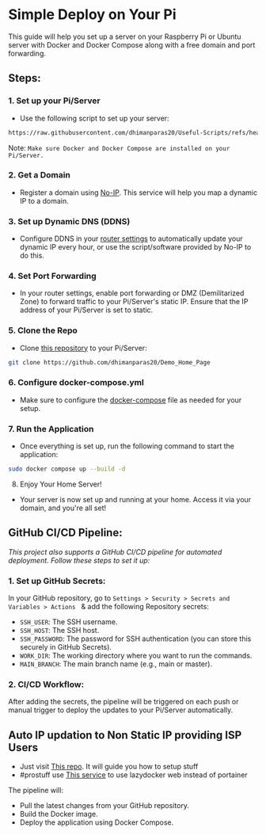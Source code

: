 # Simple Deploy on Your Pi

This guide will help you set up a server on your Raspberry Pi or Ubuntu server with Docker and Docker Compose along with a free domain and port forwarding.

## Steps:

### 1. Set up your Pi/Server
- Use the following script to set up your server:

```bash
https://raw.githubusercontent.com/dhimanparas20/Useful-Scripts/refs/heads/main/Shell%20Scripts/MAIN_UBUNTU_SERVER_INSTALL_SETUP.sh
```

Note: ``Make sure Docker and Docker Compose are installed on your Pi/Server.``

### 2. Get a Domain
- Register a domain using [No-IP](https://my.noip.com/). This service will help you map a dynamic IP to a domain.

### 3. Set up Dynamic DNS (DDNS)
- Configure DDNS in your [router settings](http://192.168.1.1) to automatically update your dynamic IP every hour, or use the script/software provided by No-IP to do this.

### 4. Set Port Forwarding
- In your router settings, enable port forwarding or DMZ (Demilitarized Zone) to forward traffic to your Pi/Server's static IP. Ensure that the IP address of your Pi/Server is set to static.

### 5. Clone the Repo
- Clone [this repository](https://github.com/dhimanparas20/Demo_Home_Page) to your Pi/Server:

```bash
git clone https://github.com/dhimanparas20/Demo_Home_Page
```
### 6. Configure docker-compose.yml
- Make sure to configure the [docker-compose](compose.yml) file as needed for your setup.

### 7. Run the Application
- Once everything is set up, run the following command to start the application:

``` bash
sudo docker compose up --build -d
```
8. Enjoy Your Home Server!
- Your server is now set up and running at your home. Access it via your domain, and you're all set!

## GitHub CI/CD Pipeline:
*This project also supports a GitHub CI/CD pipeline for automated deployment. Follow these steps to set it up:*

### 1. Set up GitHub Secrets:
In your GitHub repository, go to ``Settings > Security > Secrets and Variables > Actions `` & add the following Repository secrets:
- ``SSH_USER``: The SSH username.
- ``SSH_HOST``: The SSH host.
- ``SSH_PASSWORD``: The password for SSH authentication (you can store this securely in GitHub Secrets).
- ``WORK_DIR``: The working directory where you want to run the commands.
- ``MAIN_BRANCH``: The main branch name (e.g., main or master).

### 2. CI/CD Workflow:
After adding the secrets, the pipeline will be triggered on each push or manual trigger to deploy the updates to your Pi/Server automatically.

## Auto IP updation to Non Static IP providing ISP Users
- Just visit [This repo](https://github.com/dhimanparas20/dynamic_dns_updater). It will guide you how to setup stuff
- #prostuff use [This service](https://github.com/dhimanparas20/Room_Automation_CI-CD_Deploy/blob/main/compose.yml#L41) to use lazydocker web instead of portainer

The pipeline will:
- Pull the latest changes from your GitHub repository.
- Build the Docker image.
- Deploy the application using Docker Compose.
